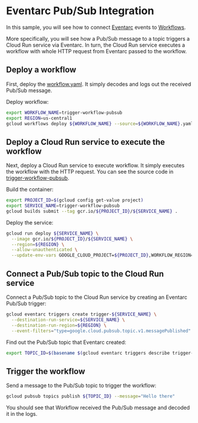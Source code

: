 # Eventarc Pub/Sub Integration

In this sample, you will see how to connect
[Eventarc](https://cloud.google.com/eventarc/docs) events to
[Workflows](https://cloud.google.com/workflows/docs).

More specifically, you will see how a Pub/Sub message to a topic triggers a
Cloud Run service via Eventarc. In turn, the Cloud Run service executes a
workflow with whole HTTP request from Eventarc passed to the workflow.

## Deploy a workflow

First, deploy the [workflow.yaml](workflow.yaml). It simply
decodes and logs out the received Pub/Sub message.

Deploy workflow:

```sh
export WORKFLOW_NAME=trigger-workflow-pubsub
export REGION=us-central1
gcloud workflows deploy ${WORKFLOW_NAME} --source=${WORKFLOW_NAME}.yaml --location=${REGION}
```

## Deploy a Cloud Run service to execute the workflow

Next, deploy a Cloud Run service to execute workflow. It simply executes the
workflow with the HTTP request. You can see the source code in
[trigger-workflow-pubsub](trigger-workflow-pubsub).

Build the container:

```sh
export PROJECT_ID=$(gcloud config get-value project)
export SERVICE_NAME=trigger-workflow-pubsub
gcloud builds submit --tag gcr.io/${PROJECT_ID}/${SERVICE_NAME} .
```

Deploy the service:

```sh
gcloud run deploy ${SERVICE_NAME} \
  --image gcr.io/${PROJECT_ID}/${SERVICE_NAME} \
  --region=${REGION} \
  --allow-unauthenticated \
  --update-env-vars GOOGLE_CLOUD_PROJECT=${PROJECT_ID},WORKFLOW_REGION=${REGION},WORKFLOW_NAME=${WORKFLOW_NAME}
```

## Connect a Pub/Sub topic to the Cloud Run service

Connect a Pub/Sub topic to the Cloud Run service by creating an Eventarc Pub/Sub
trigger:

```sh
gcloud eventarc triggers create trigger-${SERVICE_NAME} \
  --destination-run-service=${SERVICE_NAME} \
  --destination-run-region=${REGION} \
  --event-filters="type=google.cloud.pubsub.topic.v1.messagePublished"
```

Find out the Pub/Sub topic that Eventarc created:

```sh
export TOPIC_ID=$(basename $(gcloud eventarc triggers describe trigger-${SERVICE_NAME} --format='value(transport.pubsub.topic)'))
```

## Trigger the workflow

Send a message to the Pub/Sub topic to trigger the workflow:

```sh
gcloud pubsub topics publish ${TOPIC_ID} --message="Hello there"
```

You should see that Workflow received the Pub/Sub message and decoded it in the
logs.
